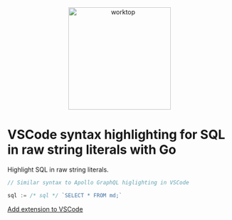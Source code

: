 <div align="center">
  <img src="img/gopher.png" alt="worktop" width="230" />
</div>

# VSCode syntax highlighting for SQL in raw string literals with Go

Highlight SQL in raw string literals.

```go
// Similar syntax to Apollo GraphQL higlighting in VSCode

sql := /* sql */ `SELECT * FROM md;`
```

[Add extension to VSCode](https://marketplace.visualstudio.com/items?itemName=antonnyman.go-sql-highlight)
